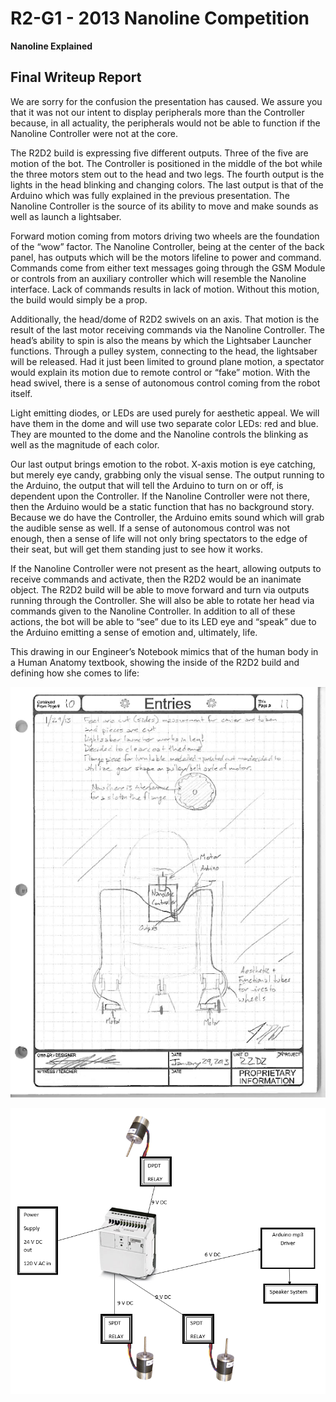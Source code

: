 # R2-G1 - 2013 Nanoline Competition
**Nanoline Explained**

## Final Writeup Report

[//]: # (Image References)

[image1]: https://github.com/joshrwhite/R2-G1_Nanoline-Competition-2013/blob/master/images/EngineersNotebook.PNG "EngineersNotebook"
[image2]: https://github.com/joshrwhite/R2-G1_Nanoline-Competition-2013/blob/master/images/Diagram.PNG "Diagram"

We are sorry for the confusion the presentation has caused. We assure you that it was not our intent to display peripherals more than the Controller because, in all actuality, the peripherals would not be able to function if the Nanoline Controller were not at the core.

The R2D2 build is expressing five different outputs. Three of the five are motion of the bot. The Controller is positioned in the middle of the bot while the three motors stem out to the head and two legs. The fourth output is the lights in the head blinking and changing colors. The last output is that of the Arduino which was fully explained in the previous presentation. The Nanoline Controller is the source of its ability to move and make sounds as well as launch a lightsaber.

Forward motion coming from motors driving two wheels are the foundation of the “wow” factor. The Nanoline Controller, being at the center of the back panel, has outputs which will be the motors lifeline to power and command. Commands come from either text messages going through the GSM Module or controls from an auxiliary controller which will resemble the Nanoline interface. Lack of commands results in lack of motion. Without this motion, the build would simply be a prop.

Additionally, the head/dome of R2D2 swivels on an axis. That motion is the result of the last motor receiving commands via the Nanoline Controller. The head’s ability to spin is also the means by which the Lightsaber Launcher functions. Through a pulley system, connecting to the head, the lightsaber will be released. Had it just been limited to ground plane motion, a spectator would explain its motion due to remote control or “fake” motion. With the head swivel, there is a sense of autonomous control coming from the robot itself.

Light emitting diodes, or LEDs are used purely for aesthetic appeal. We will have them in the dome and will use two separate color LEDs: red and blue. They are mounted to the dome and the Nanoline controls the blinking as well as the magnitude of each color.

Our last output brings emotion to the robot. X-axis motion is eye catching, but merely eye candy, grabbing only the visual sense. The output running to the Arduino, the output that will tell the Arduino to turn on or off, is dependent upon the Controller. If the Nanoline Controller were not there, then the Arduino would be a static function that has no background story. Because we do have the Controller, the Arduino emits sound which will grab the audible sense as well. If a sense of autonomous control was not enough, then a sense of life will not only bring spectators to the edge of their seat, but will get them standing just to see how it works. 

If the Nanoline Controller were not present as the heart, allowing outputs to receive commands and activate, then the R2D2 would be an inanimate object. The R2D2 build will be able to move forward and turn via outputs running through the Controller. She will also be able to rotate her head via commands given to the Nanoline Controller. In addition to all of these actions, the bot will be able to “see” due to its LED eye and “speak” due to the Arduino emitting a sense of emotion and, ultimately, life.

This drawing in our Engineer’s Notebook mimics that of the human body in a Human Anatomy textbook, showing the inside of the R2D2 build and defining how she comes to life:

![EngineersNotebook][image1]

![Diagram][image2]
